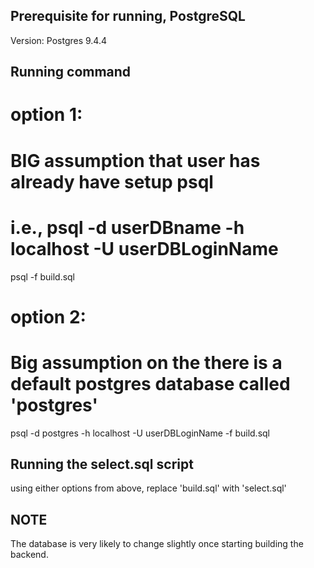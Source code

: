 ## Prerequisite for running, PostgreSQL
Version: 
Postgres 9.4.4

## Running command

# option 1: 
#   BIG assumption that user has already have setup psql
#   i.e., psql -d userDBname -h localhost -U userDBLoginName
psql -f build.sql 

# option 2:
#   Big assumption on the there is a default postgres database called 'postgres'
psql -d postgres -h localhost -U userDBLoginName -f build.sql

## Running the select.sql script
using either options from above, replace 'build.sql' with 'select.sql'

## NOTE
The database is very likely to change slightly once starting building the backend.
